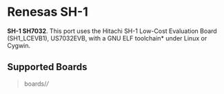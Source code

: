 # Renesas SH-1

**SH-1 SH7032**. This port uses the Hitachi SH-1 Low-Cost Evaluation
Board (SH1\_LCEVB1), US7032EVB, with a GNU ELF toolchain\* under Linux
or Cygwin.

## Supported Boards

> boards/*/*
